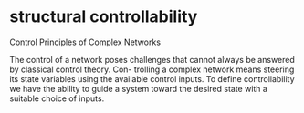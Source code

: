 # structural controllability
Control Principles of Complex Networks

The control of a network poses challenges that cannot always be answered by classical control theory. Con- trolling a complex network means steering its state variables using the available control inputs. To define controllability we have the ability to guide a system toward the desired state with a suitable choice of inputs.
